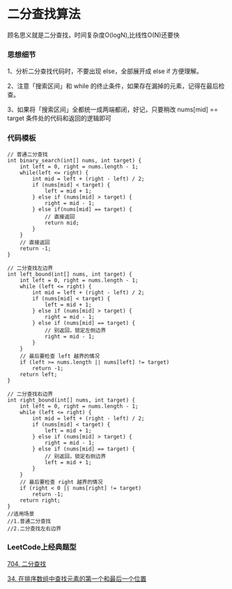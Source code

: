 # 二分查找算法

顾名思义就是二分查找，时间复杂度O(logN),比线性O(N)还要快

### 思想细节

1、分析二分查找代码时，不要出现 else，全部展开成 else if 方便理解。

2、注意「搜索区间」和 while 的终止条件，如果存在漏掉的元素，记得在最后检查。

3、如果将「搜索区间」全都统一成两端都闭，好记，只要稍改 nums[mid] == target 条件处的代码和返回的逻辑即可

### 代码模板

    // 普通二分查找
    int binary_search(int[] nums, int target) {
        int left = 0, right = nums.length - 1;
        while(left <= right) {
            int mid = left + (right - left) / 2;
            if (nums[mid] < target) {
                left = mid + 1;
            } else if (nums[mid] > target) {
                right = mid - 1;
            } else if(nums[mid] == target) {
                // 直接返回
                return mid;
            }
        }
        // 直接返回
        return -1;
    }

    // 二分查找左边界
    int left_bound(int[] nums, int target) {
        int left = 0, right = nums.length - 1;
        while (left <= right) {
            int mid = left + (right - left) / 2;
            if (nums[mid] < target) {
                left = mid + 1;
            } else if (nums[mid] > target) {
                right = mid - 1;
            } else if (nums[mid] == target) {
                // 别返回，锁定左侧边界
                right = mid - 1;
            }
        }
        // 最后要检查 left 越界的情况
        if (left >= nums.length || nums[left] != target)
            return -1;
        return left;
    }

    // 二分查找右边界
    int right_bound(int[] nums, int target) {
        int left = 0, right = nums.length - 1;
        while (left <= right) {
            int mid = left + (right - left) / 2;
            if (nums[mid] < target) {
                left = mid + 1;
            } else if (nums[mid] > target) {
                right = mid - 1;
            } else if (nums[mid] == target) {
                // 别返回，锁定右侧边界
                left = mid + 1;
            }
        }
        // 最后要检查 right 越界的情况
        if (right < 0 || nums[right] != target)
            return -1;
        return right;
    }
    //适用场景
    //1.普通二分查找
    //2.二分查找左右边界


### LeetCode上经典题型

[704. 二分查找](https://leetcode-cn.com/problems/binary-search/)

[34. 在排序数组中查找元素的第一个和最后一个位置](https://leetcode-cn.com/problems/find-first-and-last-position-of-element-in-sorted-array/)

